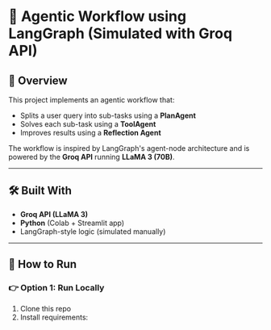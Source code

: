 # 🧠 Agentic Workflow using LangGraph (Simulated with Groq API)

## 📌 Overview

This project implements an agentic workflow that:
- Splits a user query into sub-tasks using a **PlanAgent**
- Solves each sub-task using a **ToolAgent**
- Improves results using a **Reflection Agent**

The workflow is inspired by LangGraph's agent-node architecture and is powered by the **Groq API** running **LLaMA 3 (70B)**.

---

## 🛠️ Built With

- **Groq API (LLaMA 3)**
- **Python** (Colab + Streamlit app)
- LangGraph-style logic (simulated manually)

---

## 🚀 How to Run

### 👉 Option 1: Run Locally

1. Clone this repo  
2. Install requirements:
